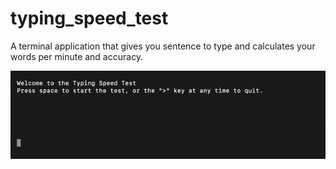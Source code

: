 # typing_speed_test
A terminal application that gives you sentence to type and calculates your words per minute and accuracy.

![](https://github.com/toluwanimijewesimi/typing_speed_test/blob/master/typing_speed_test_gif.gif)
